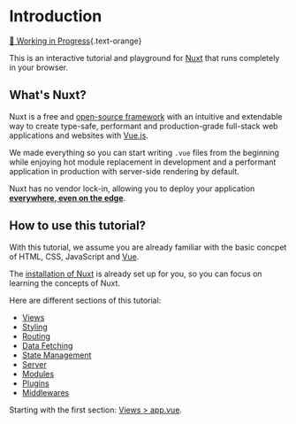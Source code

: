 # Introduction

[🚧 Working in Progress](https://github.com/nuxt/learn.nuxt.com#todolist){.text-orange}

This is an interactive tutorial and playground for [Nuxt](https://nuxt.com) that runs completely in your browser.

## What's Nuxt?

Nuxt is a free and [open-source framework](https://github.com/nuxt/nuxt) with an intuitive and extendable way to create type-safe, performant and production-grade full-stack web applications and websites with [Vue.js](https://vuejs.org).

We made everything so you can start writing `.vue` files from the beginning while enjoying hot module replacement in development and a performant application in production with server-side rendering by default.

Nuxt has no vendor lock-in, allowing you to deploy your application [**everywhere, even on the edge**](/blog/nuxt-on-the-edge).

## How to use this tutorial?

With this tutorial, we assume you are already familiar with the basic concpet of HTML, CSS, JavaScript and [Vue](https://vuejs.org/).

The [installation of Nuxt](https://nuxt.com/docs/getting-started/installation) is already set up for you, so you can focus on learning the concepts of Nuxt.

Here are different sections of this tutorial:

- [Views](/views/app-vue)
- [Styling](/)
- [Routing](/)
- [Data Fetching](/)
- [State Management](/)
- [Server](/)
- [Modules](/)
- [Plugins](/)
- [Middlewares](/)

Starting with the first section: [Views > app.vue](/views/app-vue).